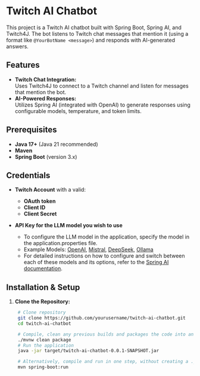 # Twitch AI Chatbot
This project is a Twitch AI chatbot built with Spring Boot, Spring AI, and Twitch4J. The bot listens to  Twitch chat messages that mention it (using a format like `@YourBotName <message>`) and responds with AI-generated answers.

## Features
- **Twitch Chat Integration:**  
  Uses Twitch4J to connect to a Twitch channel and listen for messages that mention the bot.
- **AI-Powered Responses:**  
  Utilizes Spring AI (integrated with OpenAI) to generate responses using configurable models, temperature, and token limits.

## Prerequisites
- **Java 17+** (Java 21 recommended)
- **Maven**
- **Spring Boot** (version 3.x)

## Credentials
- **Twitch Account** with a valid:
  - **OAuth token**
  - **Client ID**
  - **Client Secret**


- **API Key for the LLM model you wish to use**
  - To configure the LLM model in the application, specify the model in the application.properties file.
  - Example Models: [OpenAI](https://docs.spring.io/spring-ai/reference/api/chat/openai-chat.html), [Mistral](https://docs.spring.io/spring-ai/reference/api/chat/mistralai-chat.html), [DeepSeek](https://docs.spring.io/spring-ai/reference/api/chat/deepseek-chat.html), [Ollama](https://docs.spring.io/spring-ai/reference/api/chat/ollama-chat.html)
  - For detailed instructions on how to configure and switch between each of these models and its options, refer to the [Spring AI documentation](https://docs.spring.io/spring-ai/reference/api/index.html).

## Installation & Setup
1. **Clone the Repository:**
   ```bash
    # Clone repository
    git clone https://github.com/yourusername/twitch-ai-chatbot.git
    cd twitch-ai-chatbot
   
    # Compile, clean any previous builds and packages the code into an executable .jar file
    ./mvnw clean package
    # Run the application
    java -jar target/twitch-ai-chatbot-0.0.1-SNAPSHOT.jar
   
    # Alternatively, compile and run in one step, without creating a .jar file
    mvn spring-boot:run
   ```